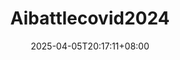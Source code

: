 ---
title: 'Aibattlecovid2024'
date: 2025-04-05T20:17:11+08:00
link: ""
buttonText: ""
picture: ""
authors: ""
journal: ""
abstract: ""
doi: ""
draft: true
---